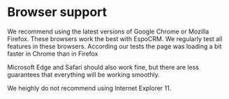 # Browser support

We recommend using the latest versions of Google Chrome or Mozilla Firefox. These browsers work the best with EspoCRM. We regularly test all features in these browsers. According our tests the page was loading a bit faster in Chrome than in Firefox

Microsoft Edge and Safari should also work fine, but there are less guarantees that everything will be working smoothly. 

We heighly do not recommend using Internet Explorer 11.
